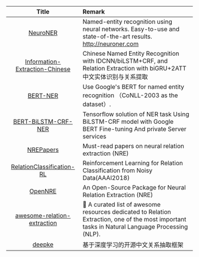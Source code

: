 | Title | Remark |
| :----: | :---- |
|[NeuroNER](https://github.com/Franck-Dernoncourt/NeuroNER)|Named-entity recognition using neural networks. Easy-to-use and state-of-the-art results. http://neuroner.com|
|[Information-Extraction-Chinese](https://github.com/crownpku/Information-Extraction-Chinese)|Chinese Named Entity Recognition with IDCNN/biLSTM+CRF, and Relation Extraction with biGRU+2ATT 中文实体识别与关系提取|
|[BERT-NER](https://github.com/kyzhouhzau/BERT-NER)|Use Google's BERT for named entity recognition （CoNLL-2003 as the dataset）.|
|[BERT-BiLSTM-CRF-NER](https://github.com/macanv/BERT-BiLSTM-CRF-NER)|Tensorflow solution of NER task Using BiLSTM-CRF model with Google BERT Fine-tuning And private Server services|
|[NREPapers](https://github.com/thunlp/NREPapers)|Must-read papers on neural relation extraction (NRE)|
|[RelationClassification-RL](https://github.com/JuneFeng/RelationClassification-RL)|Reinforcement Learning for Relation Classification from Noisy Data(AAAI2018)|
|[OpenNRE](https://github.com/thunlp/OpenNRE)|An Open-Source Package for Neural Relation Extraction (NRE)|
|[awesome-relation-extraction](https://github.com/roomylee/awesome-relation-extraction)|📖 A curated list of awesome resources dedicated to Relation Extraction, one of the most important tasks in Natural Language Processing (NLP).|
|[deepke](https://github.com/zjunlp/deepke)|基于深度学习的开源中文关系抽取框架|



